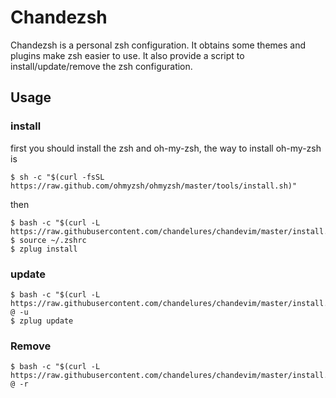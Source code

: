 # Chandezsh

Chandezsh is a personal zsh configuration. It obtains some themes and plugins make zsh easier to use. It also provide a script to install/update/remove the zsh configuration.

## Usage

### install

first you should install the zsh and oh-my-zsh, the way to install oh-my-zsh is

```shell
$ sh -c "$(curl -fsSL https://raw.github.com/ohmyzsh/ohmyzsh/master/tools/install.sh)"
```

then

```shell
$ bash -c "$(curl -L https://raw.githubusercontent.com/chandelures/chandevim/master/install.sh)"
$ source ~/.zshrc
$ zplug install
```

### update

```shell
$ bash -c "$(curl -L https://raw.githubusercontent.com/chandelures/chandevim/master/install.sh)" @ -u
$ zplug update
```

### Remove

```shell
$ bash -c "$(curl -L https://raw.githubusercontent.com/chandelures/chandevim/master/install.sh)" @ -r
```
